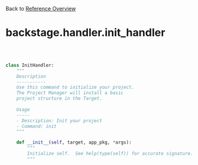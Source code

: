 
Back to [Reference Overview](https://github.com/pyrustic/backstage/blob/master/docs/reference/README.md#readme)

# backstage.handler.init\_handler



<br>


```python

class InitHandler:
    """
    Description
    -----------
    Use this command to initialize your project.
    The Project Manager will install a basic
    project structure in the Target.
    
    Usage
    -----
    - Description: Init your project
    - Command: init
    """

    def __init__(self, target, app_pkg, *args):
        """
        Initialize self.  See help(type(self)) for accurate signature.
        """

```

